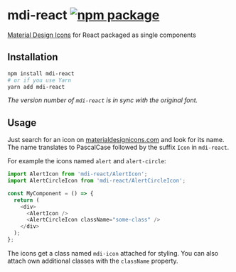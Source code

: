 # mdi-react [![npm package](https://img.shields.io/npm/v/mdi-react.svg?style=flat-square)](https://npmjs.org/package/mdi-react)
[Material Design Icons](https://materialdesignicons.com) for React packaged as single components

## Installation

```bash
npm install mdi-react
# or if you use Yarn
yarn add mdi-react
```

*The version number of `mdi-react` is in sync with the original font.*

## Usage

Just search for an icon on [materialdesignicons.com](https://materialdesignicons.com) and look for its name.  
The name translates to PascalCase followed by the suffix `Icon` in `mdi-react`.

For example the icons named `alert` and `alert-circle`:

```javascript
import AlertIcon from 'mdi-react/AlertIcon';
import AlertCircleIcon from 'mdi-react/AlertCircleIcon';

const MyComponent = () => {
  return (
    <div>
      <AlertIcon />
      <AlertCircleIcon className="some-class" />
    </div>
  );
};
```

The icons get a class named `mdi-icon` attached for styling. You can also attach own additional classes with the `className` property.
